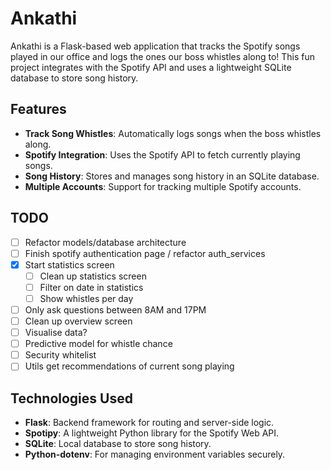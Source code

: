 # Ankathi

Ankathi is a Flask-based web application that tracks the Spotify songs played in our office and logs the ones our boss whistles along to! This fun project integrates with the Spotify API and uses a lightweight SQLite database to store song history.

## Features

- **Track Song Whistles**: Automatically logs songs when the boss whistles along.
- **Spotify Integration**: Uses the Spotify API to fetch currently playing songs.
- **Song History**: Stores and manages song history in an SQLite database.
- **Multiple Accounts**: Support for tracking multiple Spotify accounts.

## TODO

- [ ] Refactor models/database architecture
- [ ] Finish spotify authentication page / refactor auth_services
- [x] Start statistics screen
    - [ ] Clean up statistics screen
    - [ ] Filter on date in statistics
    - [ ] Show whistles per day
- [ ] Only ask questions between 8AM and 17PM
- [ ] Clean up overview screen
- [ ] Visualise data?
- [ ] Predictive model for whistle chance
- [ ] Security whitelist
- [ ] Utils get recommendations of current song playing

## Technologies Used 

- **Flask**: Backend framework for routing and server-side logic.
- **Spotipy**: A lightweight Python library for the Spotify Web API.
- **SQLite**: Local database to store song history.
- **Python-dotenv**: For managing environment variables securely.
